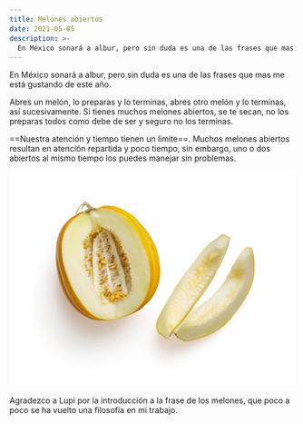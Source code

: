 ```yaml
---
title: Melones abiertos
date: 2021-05-05
description: >-
  En México sonará a albur, pero sin duda es una de las frases que mas me está gustando de este año.
---
```


En México sonará a albur, pero sin duda es una de las frases que mas me está gustando de este año.

Abres un melón, lo preparas y lo terminas, abres otro melón y lo terminas, así sucesivamente. Si tienes muchos melones abiertos, se te secan, no los preparas todos como debe de ser y seguro no los terminas.

==Nuestra atención y tiempo tienen un límite==. Muchos melones abiertos resultan en atención repartida y poco tiempo, sin embargo, uno o dos abiertos al mismo tiempo los puedes manejar sin problemas.

![](/assets/images/posts/melones.jpg)

Agradezco a Lupi por la introducción a la frase de los melones, que poco a poco se ha vuelto una filosofía en mi trabajo.
